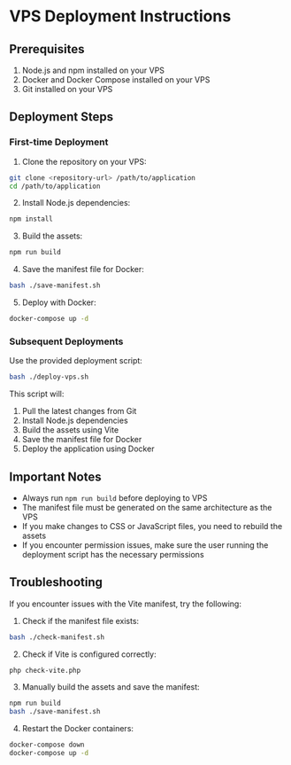 # VPS Deployment Instructions

## Prerequisites

1. Node.js and npm installed on your VPS
2. Docker and Docker Compose installed on your VPS
3. Git installed on your VPS

## Deployment Steps

### First-time Deployment

1. Clone the repository on your VPS:
```bash
git clone <repository-url> /path/to/application
cd /path/to/application
```

2. Install Node.js dependencies:
```bash
npm install
```

3. Build the assets:
```bash
npm run build
```

4. Save the manifest file for Docker:
```bash
bash ./save-manifest.sh
```

5. Deploy with Docker:
```bash
docker-compose up -d
```

### Subsequent Deployments

Use the provided deployment script:

```bash
bash ./deploy-vps.sh
```

This script will:
1. Pull the latest changes from Git
2. Install Node.js dependencies
3. Build the assets using Vite
4. Save the manifest file for Docker
5. Deploy the application using Docker

## Important Notes

- Always run `npm run build` before deploying to VPS
- The manifest file must be generated on the same architecture as the VPS
- If you make changes to CSS or JavaScript files, you need to rebuild the assets
- If you encounter permission issues, make sure the user running the deployment script has the necessary permissions

## Troubleshooting

If you encounter issues with the Vite manifest, try the following:

1. Check if the manifest file exists:
```bash
bash ./check-manifest.sh
```

2. Check if Vite is configured correctly:
```bash
php check-vite.php
```

3. Manually build the assets and save the manifest:
```bash
npm run build
bash ./save-manifest.sh
```

4. Restart the Docker containers:
```bash
docker-compose down
docker-compose up -d
```
